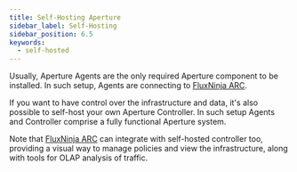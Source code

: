 ```yaml
---
title: Self-Hosting Aperture
sidebar_label: Self-Hosting
sidebar_position: 6.5
keywords:
  - self-hosted
---
```


Usually, Aperture Agents are the only required Aperture component to be
installed. In such setup, Agents are connecting to [FluxNinja ARC][].

If you want to have control over the infrastructure and data, it's also possible
to self-host your own Aperture Controller. In such setup Agents and Controller
comprise a fully functional Aperture system.

Note that [FluxNinja ARC][] can integrate with self-hosted controller too,
providing a visual way to manage policies and view the infrastructure, along
with tools for OLAP analysis of traffic.

[FluxNinja ARC]: /arc/introduction.md
